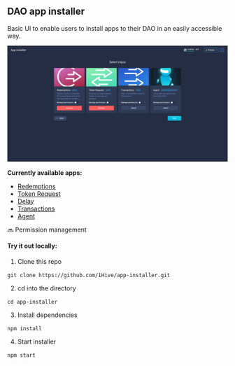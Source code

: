## DAO app installer

Basic UI to enable users to install apps to their DAO in an easily accessible way.

<a href="https://installer.1hive.org"><img src="docs/assets/screenshot.png" /></a>

**Currently available apps:** 

- [Redemptions](https://github.com/1Hive/redemptions-app)  
- [Token Request](https://github.com/1Hive/token-request-app) 
- [Delay](https://github.com/1Hive/delay-app) 
- [Transactions](https://github.com/1Hive/transactions-app/) 
- [Agent](https://github.com/aragon/aragon-apps/tree/master/apps/agent)

:soon: Permission management

#### Try it out locally: 

1. Clone this repo
```
git clone https://github.com/1Hive/app-installer.git 
```

2. cd into the directory
```
cd app-installer
```

3. Install dependencies
```
npm install
```

4. Start installer 
```
npm start
```
